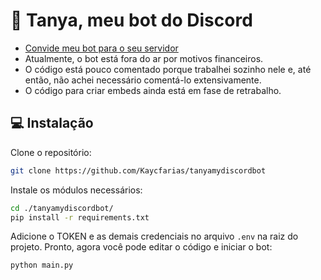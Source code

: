 # 🤖 Tanya, meu bot do Discord
- [Convide meu bot para o seu servidor](https://discord.com/oauth2/authorize?client_id=1103371629117063278&permissions=275415166032&scope=applications.commands%20bot)
- Atualmente, o bot está fora do ar por motivos financeiros.
- O código está pouco comentado porque trabalhei sozinho nele e, até então, não achei necessário comentá-lo extensivamente.
- O código para criar embeds ainda está em fase de retrabalho.

## 💻 Instalação
Clone o repositório:
```sh
git clone https://github.com/Kaycfarias/tanyamydiscordbot
```

Instale os módulos necessários:
```sh
cd ./tanyamydiscordbot/
pip install -r requirements.txt
```

Adicione o TOKEN e as demais credenciais no arquivo `.env` na raiz do projeto. Pronto, agora você pode editar o código e iniciar o bot:
```sh
python main.py
```
